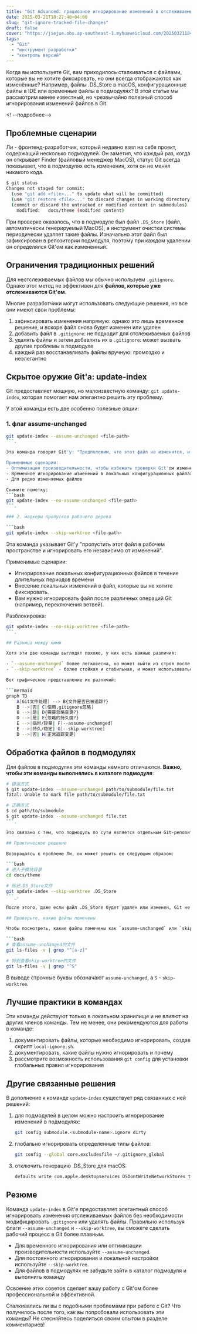 ```yaml
---
title: "Git Advanced: грациозное игнорирование изменений в отслеживаемых файлах"
date: 2025-03-21T18:27:40+04:00
slug: "git-ignore-tracked-file-changes"
draft: false
cover: "https://jiejue.obs.ap-southeast-1.myhuaweicloud.com/20250321184923034.webp"
tags:
  - "Git"
  - "инструмент разработки"
  - "контроль версий"
---
```


Когда вы используете Git, вам приходилось сталкиваться с файлами, которые вы не хотите фиксировать, но они всегда отображаются как изменённые? Например, файлы .DS_Store в macOS, конфигурационные файлы в IDE или временные файлы в подмодулях? В этой статье мы рассмотрим менее известный, но чрезвычайно полезный способ игнорирования изменений файлов в Git.

<! --подробнее-->

## Проблемные сценарии

Ли - фронтенд-разработчик, который недавно взял на себя проект, содержащий несколько подмодулей. Он заметил, что каждый раз, когда он открывает Finder (файловый менеджер MacOS), статус Git всегда показывает, что в подмодулях есть изменения, хотя он не менял никакого кода.

```bash
$ git status
Changes not staged for commit:
  (use "git add <file>..." to update what will be committed)
  (use "git restore <file>..." to discard changes in working directory)
  (commit or discard the untracked or modified content in submodules)
	modified:   docs/theme (modified content)
```

При проверке оказалось, что в подмодуле был файл `.DS_Store` (файл, автоматически генерируемый MacOS), а инструмент очистки системы периодически удаляет такие файлы. Изначально этот файл был зафиксирован в репозитории подмодуля, поэтому при каждом удалении он определялся Git'ом как измененный.

## Ограничения традиционных решений

Для неотслеживаемых файлов мы обычно используем `.gitignore`. Однако этот метод не эффективен для **файлов, которые уже отслеживаются Git'ом**.

Многие разработчики могут использовать следующие решения, но все они имеют свои проблемы:

1. зафиксировать изменения напрямую: однако это лишь временное решение, и вскоре файл снова будет изменен или удален
2. добавить файл в `.gitignore`: не подходит для отслеживаемых файлов
3. удалять файлы и затем добавлять их в `.gitignore`: может вызвать другие проблемы в подмодуле
4. каждый раз восстанавливать файлы вручную: громоздко и неэлегантно

## Скрытое оружие Git'а: update-index

Git предоставляет мощную, но малоизвестную команду: `git update-index`, которая помогает нам элегантно решить эту проблему.

У этой команды есть две особенно полезные опции:

### 1. флаг assume-unchanged

```bash
git update-index --assume-unchanged <file-path>
```.

Эта команда говорит Git'у: "Предположим, что этот файл не изменится, и будем игнорировать любые изменения в нем".

Применимые сценарии:
- Оптимизация производительности, чтобы избежать проверки Git'ом изменений в больших файлах
- Временное игнорирование изменений в локальных конфигурационных файлах
- Для редко изменяемых файлов

Снимите пометку:
```bash
git update-index --no-assume-unchanged <file-path>
```.

### 2. маркеры пропусков рабочего дерева

```bash
git update-index --skip-worktree <file-path>
```

Эта команда указывает Git'у "пропустить этот файл в рабочем пространстве и игнорировать его независимо от изменений".

Применимые сценарии:
- Игнорирование локальных конфигурационных файлов в течение длительных периодов времени
- Внесение локальных изменений в файл, которые вы не хотите фиксировать.
- Вам нужно игнорировать файл после различных операций Git (например, переключения ветвей).

Разблокировка:
```bash
git update-index --no-skip-worktree <file-path>
```.

## Разница между ними

Хотя эти две команды выглядят похоже, у них есть важные различия:

- `--assume-unchanged` более легковесна, но может выйти из строя после некоторых операций с Git (например, переключения веток).
- `--skip-worktree` - более стойкая и стабильная, и может использоваться после различных операций с Git.

Вот графическое представление их различий:

```mermaid
graph TD
    A[Git文件处理] --> B{文件是否已被追踪?}
    B -->|否| C[使用.gitignore忽略]
    B -->|是| D{需要忽略变更?}
    D -->|是| E{忽略的持久度?}
    E -->|临时/轻量| F[--assume-unchanged]
    E -->|持久/稳定| G[--skip-worktree]
    D -->|否| H[正常追踪变更]
```

## Обработка файлов в подмодулях

Для файлов в подмодулях эти команды немного отличаются. **Важно, чтобы эти команды выполнялись в каталоге подмодуля**:

```bash
# 错误方式
$ git update-index --assume-unchanged path/to/submodule/file.txt
fatal: Unable to mark file path/to/submodule/file.txt

# 正确方式
$ cd path/to/submodule
$ git update-index --assume-unchanged file.txt
```.

Это связано с тем, что подмодуль по сути является отдельным Git-репозиторием, а основной репозиторий просто ссылается на него для конкретного коммита.

## Практическое решение

Возвращаясь к проблеме Ли, он может решить ее следующим образом:

```bash
# 进入子模块目录
cd docs/theme

# 标记.DS_Store文件
git update-index --skip-worktree .DS_Store
```_.

После этого, даже если файл .DS_Store будет удален или изменен, Git не покажет его как измененный.

## Проверьте, какие файлы помечены

Чтобы посмотреть, какие файлы помечены как `assume-unchanged` или `skip-worktree`, вы можете использовать:

```bash
# 查看assume-unchanged的文件
git ls-files -v | grep "^[a-z]"

# 特别查看skip-worktree的文件
git ls-files -v | grep "^S"
```

В выводе строчные буквы обозначают `assume-unchanged`, а `S` - `skip-worktree`.

## Лучшие практики в командах

Эти команды действуют только в локальном хранилище и не влияют на других членов команды. Тем не менее, они рекомендуются для работы в команде:

1. документировать файлы, которые необходимо игнорировать, создав скрипт `local-ignore.sh`.
2. документировать, какие файлы нужно игнорировать и почему
3. рассмотрите возможность использования `git config` для установки глобальных правил игнорирования

## Другие связанные решения

В дополнение к команде `update-index` существует ряд связанных с ней решений:

1. для подмодулей в целом можно настроить игнорирование изменений в подмодулях:
   ```bash
   git config submodule.<submodule-name>.ignore dirty
   ```

2. глобально игнорировать определенные типы файлов:
   ```bash
   git config --global core.excludesfile ~/.gitignore_global
   ```

3. отключить генерацию .DS_Store для macOS:
   ```bash
   defaults write com.apple.desktopservices DSDontWriteNetworkStores true
   ```

## Резюме

Команда `update-index` в Git'е предоставляет элегантный способ игнорировать изменения отслеживаемых файлов без необходимости модифицировать `.gitignore` или удалять файлы. Правильно используя флаги `--assume-unchanged` и `--skip-worktree`, вы сможете сделать рабочий процесс в Git более плавным.

- Для временного игнорирования или оптимизации производительности используйте `--assume-unchanged`.
- Для постоянного игнорирования и локальной настройки используйте `--skip-worktree`.
- Для файлов в подмодулях не забудьте зайти в каталог подмодуля и выполнить команду

Освоение этих советов сделает вашу работу с Git'ом более профессиональной и эффективной.

Сталкивались ли вы с подобными проблемами при работе с Git? Что получилось после того, как вы попробовали использовать эти команды? Не стесняйтесь поделиться своим опытом в разделе комментариев!
